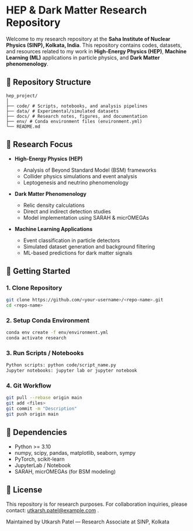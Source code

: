 # HEP & Dark Matter Research Repository

Welcome to my research repository at the **Saha Institute of Nuclear Physics (SINP), Kolkata, India**. This repository contains codes, datasets, and resources related to my work in **High-Energy Physics (HEP)**, **Machine Learning (ML)** applications in particle physics, and **Dark Matter phenomenology**.

## 🔹 Repository Structure

```text
hep_project/
│
├── code/ # Scripts, notebooks, and analysis pipelines
├── data/ # Experimental/simulated datasets
├── docs/ # Research notes, figures, and documentation
├── env/ # Conda environment files (environment.yml)
└── README.md
```


## 🔹 Research Focus

- **High-Energy Physics (HEP)**
  - Analysis of Beyond Standard Model (BSM) frameworks
  - Collider physics simulations and event analysis
  - Leptogenesis and neutrino phenomenology

- **Dark Matter Phenomenology**
  - Relic density calculations
  - Direct and indirect detection studies
  - Model implementation using SARAH & micrOMEGAs

- **Machine Learning Applications**
  - Event classification in particle detectors
  - Simulated dataset generation and background filtering
  - ML-based predictions for dark matter signals

## 🔹 Getting Started

### 1. Clone Repository
```bash
git clone https://github.com/<your-username>/<repo-name>.git
cd <repo-name>
```
### 2. Setup Conda Environment
```bash
conda env create -f env/environment.yml
conda activate research
```
### 3. Run Scripts / Notebooks
```bash
Python scripts: python code/script_name.py
Jupyter notebooks: jupyter lab or jupyter notebook
```
### 4. Git Workflow
```bash
git pull --rebase origin main
git add <files>
git commit -m "Description"
git push origin main
```
## 🔹 Dependencies

- Python >= 3.10
- numpy, scipy, pandas, matplotlib, seaborn, sympy
- PyTorch, scikit-learn
- JupyterLab / Notebook
- SARAH, micrOMEGAs (for BSM modeling)

## 🔹 License

This repository is for research purposes. For collaboration inquiries, please contact: utkarsh.patel@example.com
.

Maintained by Utkarsh Patel — Research Associate at SINP, Kolkata
